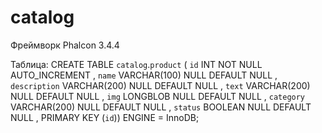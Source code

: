 # catalog

Фреймворк Phalcon 3.4.4

Таблица: CREATE TABLE `catalog`.`product` ( `id` INT NOT NULL AUTO_INCREMENT , `name` VARCHAR(100) NULL DEFAULT NULL , `description` VARCHAR(200) NULL DEFAULT NULL , `text` VARCHAR(200) NULL DEFAULT NULL , `img` LONGBLOB NULL DEFAULT NULL , `category` VARCHAR(200) NULL DEFAULT NULL , `status` BOOLEAN NULL DEFAULT NULL , PRIMARY KEY (`id`)) ENGINE = InnoDB;
